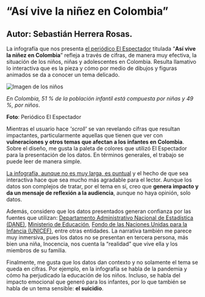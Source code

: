 # “Así vive la niñez en Colombia”
## Autor: Sebastián Herrera Rosas.

La infografía que nos presenta [el periódico El Espectador](https://www.elespectador.com/colombia/mas-regiones/infografia-asi-vive-la-ninez-en-colombia-article/#)  titulada “**Así vive la niñez en Colombia**” refleja a través de cifras, de manera muy efectiva, la situación de los niños, niñas y adolescentes en Colombia. Resulta llamativo lo interactiva que es la pieza y cómo por medio de dibujos y figuras animados se da a conocer un tema delicado.

![Imagen de los niños](https://cloudfront-us-east-1.images.arcpublishing.com/elespectador/5HKIFGGMKNGRZH5VUNUC2C3I7Y.jpg) 

*En Colombia, 51 % de la población infantil está compuesta por niñas y 49 %, por niños*.

**Foto**: Periódico El Espectador

Mientras el usuario hace *'scroll'* se van revelando cifras que resultan impactantes, particularmente aquellas que tienen que ver con **vulneraciones y otros temas que afectan a los infantes en Colombia**. Sobre el diseño, me gusta la paleta de colores que utilizó El Espectador para la presentación de los datos. En términos generales, el trabajo se puede leer de manera simple.

[La infografía, aunque no es muy larga, es puntual](https://infogram.com/asi-vive-la-ninez-en-colombia-1h8n6m3l5lekj4x) y el hecho de que sea interactiva hace que sea mucho más agradable para el lector. Aunque los datos son complejos de tratar, por el tema en sí, creo que **genera impacto y da un mensaje de reflexión a la audiencia**, aunque no haya opinión, solo datos.

Además, considero que los datos presentados generan confianza por las fuentes que utilizan: [Departamento Administrativo Nacional de Estadística (DANE)](https://www.dane.gov.co/), [Ministerio de Educación](https://www.mineducacion.gov.co/portal/), [Fondo de las Naciones Unidas para la Infancia (UNICEF)](https://www.unicef.org/es), entre otras entidades. La narrativa también me parece muy inmersiva, pues los datos no se presentan en tercera persona, más bien una niña, Inocencia, nos cuenta la “realidad” que vive ella y los miembros de su familia. 

Finalmente, me gusta que los datos dan contexto y no solamente el tema se queda en cifras. Por ejemplo, en la infografía se habla de la pandemia y cómo ha perjudicado la educación de los niños. Incluso, se habla del impacto emocional que generó para los infantes, por lo que también se habla de un tema sensible: **el suicidio**.
